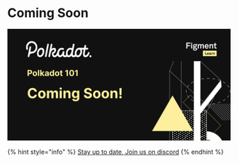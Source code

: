 # Coming Soon

![](../../.gitbook/assets/zzzpolkadot.jpg)

{% hint style="info" %}
[Stay up to date, Join us on discord](https://discord.gg/fszyM7K)
{% endhint %}
